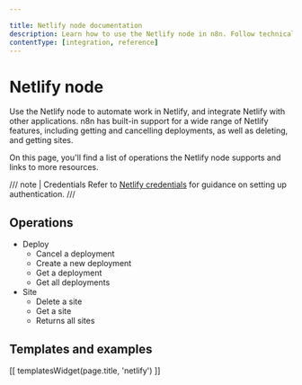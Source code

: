 ```yaml
---

title: Netlify node documentation
description: Learn how to use the Netlify node in n8n. Follow technical documentation to integrate Netlify node into your workflows.
contentType: [integration, reference]
---
```


# Netlify node

Use the Netlify node to automate work in Netlify, and integrate Netlify with other applications. n8n has built-in support for a wide range of Netlify features, including getting and cancelling deployments, as well as deleting, and getting sites. 

On this page, you'll find a list of operations the Netlify node supports and links to more resources.

/// note | Credentials
Refer to [Netlify credentials](/integrations/builtin/credentials/netlify.md) for guidance on setting up authentication. 
///

## Operations

* Deploy
    * Cancel a deployment
    * Create a new deployment
    * Get a deployment
    * Get all deployments
* Site
    * Delete a site
    * Get a site
    * Returns all sites

## Templates and examples

<!-- see https://www.notion.so/n8n/Pull-in-templates-for-the-integrations-pages-37c716837b804d30a33b47475f6e3780 -->
[[ templatesWidget(page.title, 'netlify') ]]
